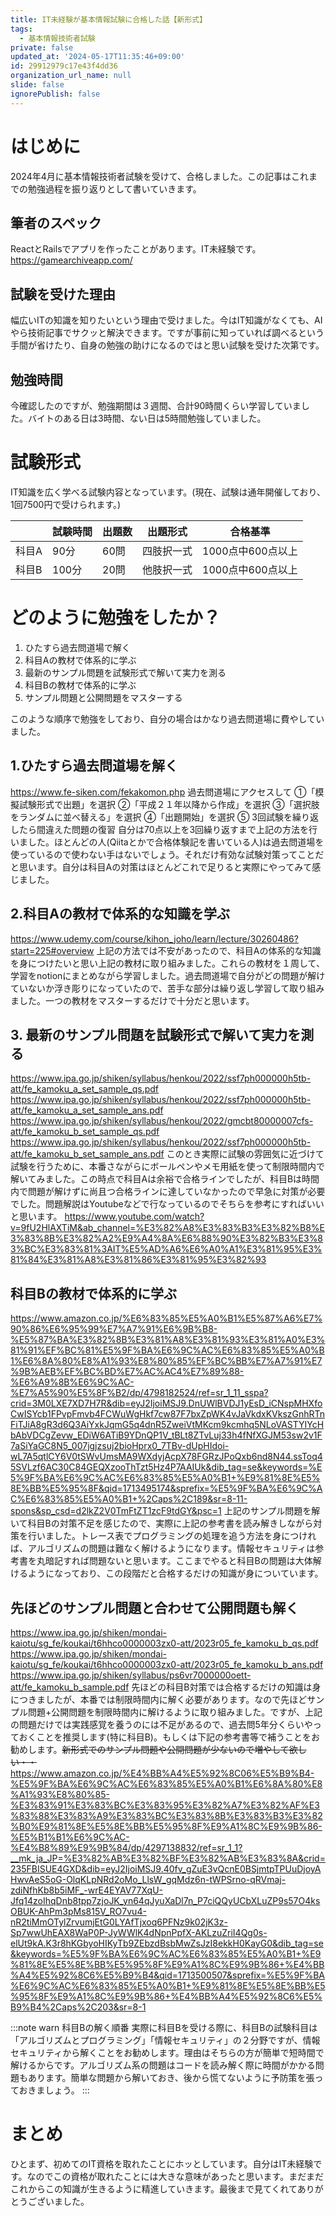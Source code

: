 ```yaml
---
title: IT未経験が基本情報試験に合格した話【新形式】
tags:
  - 基本情報技術者試験
private: false
updated_at: '2024-05-17T11:35:46+09:00'
id: 29912979c17e43f4dd36
organization_url_name: null
slide: false
ignorePublish: false
---
```

# はじめに
2024年4月に基本情報技術者試験を受けて、合格しました。この記事はこれまでの勉強過程を振り返りとして書いていきます。

## 筆者のスペック
ReactとRailsでアプリを作ったことがあります。IT未経験です。
https://gamearchiveapp.com/

## 試験を受けた理由
幅広いITの知識を知りたいという理由で受けました。今はIT知識がなくても、AIやら技術記事でサクッと解決できます。ですが事前に知っていれば調べるという手間が省けたり、自身の勉強の助けになるのではと思い試験を受けた次第です。

## 勉強時間
今確認したのですが、勉強期間は３週間、合計90時間くらい学習していました。バイトのある日は3時間、ない日は5時間勉強していました。

# 試験形式
IT知識を広く学べる試験内容となっています。(現在、試験は通年開催しており、1回7500円で受けられます。)

|       | 試験時間 | 出題数 | 出題形式 | 合格基準 |
| ----- | -------- | ------ | -------- | -------- |
| 科目A | 90分     | 60問   | 四肢択一式 | 1000点中600点以上 |
| 科目B | 100分    | 20問  | 他肢択一式 | 1000点中600点以上 |

# どのように勉強をしたか？
1. ひたすら過去問道場で解く
2. 科目Aの教材で体系的に学ぶ
3. 最新のサンプル問題を試験形式で解いて実力を測る
4. 科目Bの教材で体系的に学ぶ
5. サンプル問題と公開問題をマスターする

このような順序で勉強をしており、自分の場合はかなり過去問道場に費やしていました。
## 1.ひたすら過去問道場を解く
https://www.fe-siken.com/fekakomon.php
過去問道場にアクセスして
①「模擬試験形式で出題」を選択
②「平成２１年以降から作成」を選択
③「選択肢をランダムに並べ替える」を選択
④「出題開始」を選択
⑤ 3回試験を繰り返したら間違えた問題の復習
自分は70点以上を3回繰り返すまで上記の方法を行いました。ほとんどの人(Qiitaとかで合格体験記を書いている人)は過去問道場を使っているので使わない手はないでしょう。それだけ有効な試験対策ってことだと思います。自分は科目Aの対策はほとんどこれで足りると実際にやってみて感じました。

## 2.科目Aの教材で体系的な知識を学ぶ
https://www.udemy.com/course/kihon_joho/learn/lecture/30260486?start=225#overview
上記の方法では不安があったので、科目Aの体系的な知識を身につけたいと思い上記の教材に取り組みました。これらの教材を１周して、学習をnotionにまとめながら学習しました。過去問道場で自分がどの問題が解けていないか浮き彫りになっていたので、苦手な部分は繰り返し学習して取り組みました。一つの教材をマスターするだけで十分だと思います。

## 3. 最新のサンプル問題を試験形式で解いて実力を測る
https://www.ipa.go.jp/shiken/syllabus/henkou/2022/ssf7ph000000h5tb-att/fe_kamoku_a_set_sample_qs.pdf
https://www.ipa.go.jp/shiken/syllabus/henkou/2022/ssf7ph000000h5tb-att/fe_kamoku_a_set_sample_ans.pdf
https://www.ipa.go.jp/shiken/syllabus/henkou/2022/gmcbt80000007cfs-att/fe_kamoku_b_set_sample_qs.pdf
https://www.ipa.go.jp/shiken/syllabus/henkou/2022/ssf7ph000000h5tb-att/fe_kamoku_b_set_sample_ans.pdf
このとき実際に試験の雰囲気に近づけて試験を行うために、本番さながらにボールペンやメモ用紙を使って制限時間内で解いてみました。この時点で科目Aは余裕で合格ラインでしたが、科目Bは時間内で問題が解けずに尚且つ合格ラインに達していなかったので早急に対策が必要でした。問題解説はYoutubeなどで行なっているのでそちらを参考にすればいいと思います。
https://www.youtube.com/watch?v=9fU2HlAXTiM&ab_channel=%E3%82%A8%E3%83%B3%E3%82%B8%E3%83%8B%E3%82%A2%E9%A4%8A%E6%88%90%E3%82%B3%E3%83%BC%E3%83%81%3AIT%E5%AD%A6%E6%A0%A1%E3%81%95%E3%81%84%E3%81%A8%E3%81%86%E3%81%95%E3%82%93

## 科目Bの教材で体系的に学ぶ
https://www.amazon.co.jp/%E6%83%85%E5%A0%B1%E5%87%A6%E7%90%86%E6%95%99%E7%A7%91%E6%9B%B8-%E5%87%BA%E3%82%8B%E3%81%A8%E3%81%93%E3%81%A0%E3%81%91%EF%BC%81%E5%9F%BA%E6%9C%AC%E6%83%85%E5%A0%B1%E6%8A%80%E8%A1%93%E8%80%85%EF%BC%BB%E7%A7%91%E7%9B%AEB%EF%BC%BD%E7%AC%AC4%E7%89%88-%E6%A9%8B%E6%9C%AC-%E7%A5%90%E5%8F%B2/dp/4798182524/ref=sr_1_11_sspa?crid=3M0LXE7XD7H7R&dib=eyJ2IjoiMSJ9.DnUWlBVDJ1yEsD_iCNspMHXfoCwISYcb1FPvpFmvb4FCWuWgHkf7cw87F7bxZpWK4vJaVkdxKVkszGnhRTnFiTJiA8gR3d6Q3AiYxkJqmG5q4dnR5ZweiVtMKcm9kcmhq5NLoVASTYIYcHbAbVDCgZevw_EDiW6ATiB9YDnQP1V_tBLt8ZTvLuj33h4fNfXGJM53sw2v1F7aSiYaGC8N5_007jgjzsuj2bioHprx0_7TBv-dUpHIdoi-wL7A5qtlCY6V0tSWvUmsMA9WXdyjAcpX78FGRzJPoQxb6nd8N44.ssToq45SVLzf6AC30C84GEQXzooThTzt5Hz4P7AAIUk&dib_tag=se&keywords=%E5%9F%BA%E6%9C%AC%E6%83%85%E5%A0%B1+%E9%81%8E%E5%8E%BB%E5%95%8F&qid=1713495174&sprefix=%E5%9F%BA%E6%9C%AC%E6%83%85%E5%A0%B1+%2Caps%2C189&sr=8-11-spons&sp_csd=d2lkZ2V0TmFtZT1zcF9tdGY&psc=1
上記のサンプル問題を解いて科目Bの対策不足を感じたので、実際に上記の参考書を読み解きしながら対策を行いました。トレース表でプログラミングの処理を追う方法を身につければ、アルゴリズムの問題は難なく解けるようになります。情報セキュリティは参考書を丸暗記すれば問題ないと思います。ここまでやると科目Bの問題は大体解けるようになっており、この段階だと合格するだけの知識が身についています。

## 先ほどのサンプル問題と合わせて公開問題も解く
https://www.ipa.go.jp/shiken/mondai-kaiotu/sg_fe/koukai/t6hhco0000003zx0-att/2023r05_fe_kamoku_b_qs.pdf
https://www.ipa.go.jp/shiken/mondai-kaiotu/sg_fe/koukai/t6hhco0000003zx0-att/2023r05_fe_kamoku_b_ans.pdf
https://www.ipa.go.jp/shiken/syllabus/ps6vr7000000oett-att/fe_kamoku_b_sample.pdf
先ほどの科目B対策では合格するだけの知識は身につきましたが、本番では制限時間内に解く必要があります。なので先ほどサンプル問題+公開問題を制限時間内に解けるように取り組みました。ですが、上記の問題だけでは実践感覚を養うのには不足があるので、過去問5年分くらいやっておくことを推奨します(特に科目B)。もしくは下記の参考書等で補うことをお勧めします。~~新形式でのサンプル問題や公開問題が少ないので増やして欲しい・・~~
https://www.amazon.co.jp/%E4%BB%A4%E5%92%8C06%E5%B9%B4-%E5%9F%BA%E6%9C%AC%E6%83%85%E5%A0%B1%E6%8A%80%E8%A1%93%E8%80%85-%E3%83%91%E3%83%BC%E3%83%95%E3%82%A7%E3%82%AF%E3%83%88%E3%83%A9%E3%83%BC%E3%83%8B%E3%83%B3%E3%82%B0%E9%81%8E%E5%8E%BB%E5%95%8F%E9%A1%8C%E9%9B%86-%E5%B1%B1%E6%9C%AC-%E4%B8%89%E9%9B%84/dp/4297138832/ref=sr_1_1?__mk_ja_JP=%E3%82%AB%E3%82%BF%E3%82%AB%E3%83%8A&crid=235FBISUE4GXD&dib=eyJ2IjoiMSJ9.40fv_gZuE3vQcnE0BSjmtpTPUuDjoyAHwvAeS5oG-OlqKLpNRd2oMo_LlsW_gqMdz6n-tWPSrno-qRVmaj-zdiNfhKb8b5iMF_-wrE4EYAV77XqU-Jfq14zoIhqDnb8tpp7zjoJK_yn64qJyuXaDl7n_P7ciQQyUCbXLuZP9s57O4ksOBUK-AhPm3pMs815V_RO7vu4-nR2tiMmOTylZrvumjEtG0LYAfTjxoq6PFNz9k02jK3z-Sp7wwUhEAX8WaP0P-JyWWlK4dNpnPpfX-AKLzuZriI4Qg0s-elUt9kA.K3r8hKGbyoHIKyTb9ZEbzdBsbMwZsJzI8ekkH0KayG0&dib_tag=se&keywords=%E5%9F%BA%E6%9C%AC%E6%83%85%E5%A0%B1+%E9%81%8E%E5%8E%BB%E5%95%8F%E9%A1%8C%E9%9B%86+%E4%BB%A4%E5%92%8C6%E5%B9%B4&qid=1713500507&sprefix=%E5%9F%BA%E6%9C%AC%E6%83%85%E5%A0%B1+%E9%81%8E%E5%8E%BB%E5%95%8F%E9%A1%8C%E9%9B%86+%E4%BB%A4%E5%92%8C6%E5%B9%B4%2Caps%2C203&sr=8-1

:::note warn
科目Bの解く順番
実際に科目Bを受ける際に、科目Bの試験科目は「アルゴリズムとプログラミング」「情報セキュリティ」の２分野ですが、情報セキュリティから解くことをお勧めします。理由はそちらの方が簡単で短時間で解けるからです。アルゴリズム系の問題はコードを読み解く際に時間がかかる問題もあります。簡単な問題から解いておき、後から慌てないように予防策を張っておきましょう。
:::

# まとめ
ひとまず、初めてのIT資格を取れたことにホッとしています。自分はIT未経験です。なのでこの資格が取れたことには大きな意味があったと思います。まだまだこれからこの知識が生きるように精進していきます。最後まで見てくれてありがとうございました。
